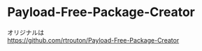 Payload-Free-Package-Creator
============================
オリジナルは  
https://github.com/rtrouton/Payload-Free-Package-Creator  
